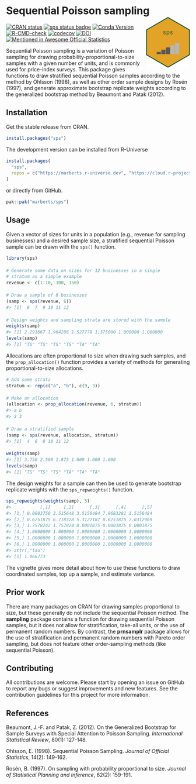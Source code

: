 
<!-- README.md is generated from README.Rmd. Please edit that file. -->

# Sequential Poisson sampling <a href="https://marberts.github.io/sps/"><img src="man/figures/logo.png" align="right" height="139" alt="sps website" /></a>

<!-- badges: start -->

[![CRAN
status](https://www.r-pkg.org/badges/version/sps)](https://cran.r-project.org/package=sps)
[![sps status
badge](https://marberts.r-universe.dev/badges/sps)](https://marberts.r-universe.dev)
[![Conda
Version](https://img.shields.io/conda/vn/conda-forge/r-sps.svg)](https://anaconda.org/conda-forge/r-sps)
[![R-CMD-check](https://github.com/marberts/sps/workflows/R-CMD-check/badge.svg)](https://github.com/marberts/sps/actions)
[![codecov](https://codecov.io/gh/marberts/sps/graph/badge.svg?token=5CPGWUF267)](https://app.codecov.io/gh/marberts/sps)
[![DOI](https://zenodo.org/badge/326323827.svg)](https://zenodo.org/doi/10.5281/zenodo.10109857)
[![Mentioned in Awesome Official
Statistics](https://awesome.re/mentioned-badge.svg)](https://github.com/SNStatComp/awesome-official-statistics-software)
<!-- badges: end -->

Sequential Poisson sampling is a variation of Poisson sampling for
drawing probability-proportional-to-size samples with a given number of
units, and is commonly used for price-index surveys. This package gives
functions to draw stratified sequential Poisson samples according to the
method by Ohlsson (1998), as well as other order sample designs by Rosén
(1997), and generate approximate bootstrap replicate weights according
to the generalized bootstrap method by Beaumont and Patak (2012).

## Installation

Get the stable release from CRAN.

``` r
install.packages("sps")
```

The development version can be installed from R-Universe

``` r
install.packages(
  "sps",
  repos = c("https://marberts.r-universe.dev", "https://cloud.r-project.org")
)
```

or directly from GitHub.

``` r
pak::pak("marberts/sps")
```

## Usage

Given a vector of sizes for units in a population (e.g., revenue for
sampling businesses) and a desired sample size, a stratified sequential
Poisson sample can be drawn with the `sps()` function.

``` r
library(sps)

# Generate some data on sizes for 12 businesses in a single
# stratum as a simple example
revenue <- c(1:10, 100, 150)

# Draw a sample of 6 businesses
(samp <- sps(revenue, 6))
#> [1]  6  7  9 10 11 12

# Design weights and sampling strata are stored with the sample
weights(samp)
#> [1] 2.291667 1.964286 1.527778 1.375000 1.000000 1.000000
levels(samp)
#> [1] "TS" "TS" "TS" "TS" "TA" "TA"
```

Allocations are often proportional to size when drawing such samples,
and the `prop_allocation()` function provides a variety of methods for
generating proportional-to-size allocations.

``` r
# Add some strata
stratum <- rep(c("a", "b"), c(9, 3))

# Make an allocation
(allocation <- prop_allocation(revenue, 6, stratum))
#> a b 
#> 3 3

# Draw a stratified sample
(samp <- sps(revenue, allocation, stratum))
#> [1]  4  6  8 10 11 12

weights(samp)
#> [1] 3.750 2.500 1.875 1.000 1.000 1.000
levels(samp)
#> [1] "TS" "TS" "TS" "TA" "TA" "TA"
```

The design weights for a sample can then be used to generate bootstrap
replicate weights with the `sps_repweights()` function.

``` r
sps_repweights(weights(samp), 5)
#>           [,1]     [,2]      [,3]      [,4]      [,5]
#> [1,] 0.0003750 3.515648 3.5156484 7.9683281 3.5156484
#> [2,] 0.6251875 6.718328 5.3122187 0.6251875 2.0312969
#> [3,] 1.7578242 1.757824 0.0001875 0.0001875 0.0001875
#> [4,] 1.0000000 1.000000 1.0000000 1.0000000 1.0000000
#> [5,] 1.0000000 1.000000 1.0000000 1.0000000 1.0000000
#> [6,] 1.0000000 1.000000 1.0000000 1.0000000 1.0000000
#> attr(,"tau")
#> [1] 1.066773
```

The vignette gives more detail about how to use these functions to draw
coordinated samples, top up a sample, and estimate variance.

## Prior work

There are many packages on CRAN for drawing samples proportional to
size, but these generally do not include the sequential Poisson method.
The **sampling** package contains a function for drawing sequential
Poisson samples, but it does not allow for stratification, take-all
units, or the use of permanent random numbers. By contrast, the
**prnsamplr** package allows for the use of stratification and permanent
random numbers with Pareto order sampling, but does not feature other
order-sampling methods (like sequential Poisson).

## Contributing

All contributions are welcome. Please start by opening an issue on
GitHub to report any bugs or suggest improvements and new features. See
the contribution guidelines for this project for more information.

## References

Beaumont, J.-F. and Patak, Z. (2012). On the Generalized Bootstrap for
Sample Surveys with Special Attention to Poisson Sampling.
*International Statistical Review*, 80(1): 127-148.

Ohlsson, E. (1998). Sequential Poisson Sampling. *Journal of Official
Statistics*, 14(2): 149-162.

Rosén, B. (1997). On sampling with probability proportional to size.
*Journal of Statistical Planning and Inference*, 62(2): 159-191.
